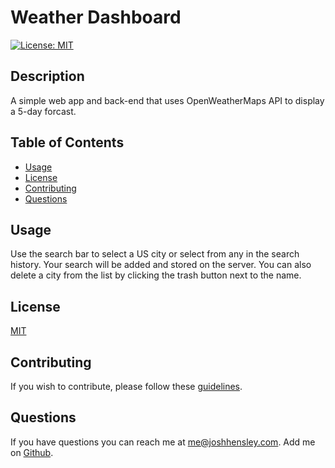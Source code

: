 # Weather Dashboard

[![License: MIT](https://img.shields.io/badge/License-MIT-yellow.svg)](https://opensource.org/licenses/MIT)

## Description

A simple web app and back-end that uses OpenWeatherMaps API to display a 5-day forcast. 

## Table of Contents

* [Usage](#Usage)
* [License](#License)
* [Contributing](#Contributing)
* [Questions](#Questions)


## <a name="Usage"></a>Usage

Use the search bar to select a US city or select from any in the search history.  Your search will be added and stored on the server.  You can also delete a city from the list by clicking the trash button next to the name.

## <a name="license"></a>License

  [MIT](https://opensource.org/licenses/MIT)

## <a name="contributing"></a>Contributing

If you wish to contribute, please follow these [guidelines](https://www.contributor-covenant.org/version/2/1/code_of_conduct/).

## <a name="questions"></a>Questions

If you have questions you can reach me at me@joshhensley.com. Add me on [Github](github.com/josh-hensley).
